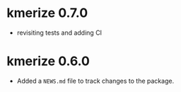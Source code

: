 # kmerize 0.7.0

* revisiting tests and adding CI

# kmerize 0.6.0

* Added a `NEWS.md` file to track changes to the package.
